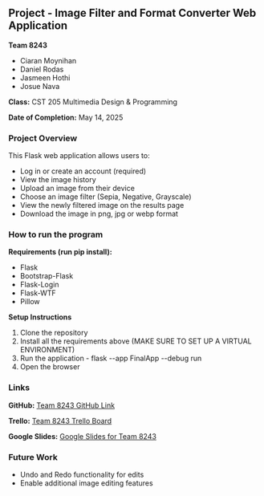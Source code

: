 ## Project - Image Filter and Format Converter Web Application

**Team 8243**
- Ciaran Moynihan
- Daniel Rodas
- Jasmeen Hothi
- Josue Nava

**Class:** CST 205 Multimedia Design & Programming

**Date of Completion:** May 14, 2025

### Project Overview
This Flask web application allows users to:
- Log in or create an account (required)
- View the image history
- Upload an image from their device
- Choose an image filter (Sepia, Negative, Grayscale)
- View the newly filtered image on the results page
- Download the image in png, jpg or webp format

### How to run the program

**Requirements (run pip install):**
- Flask
- Bootstrap-Flask
- Flask-Login
- Flask-WTF
- Pillow

**Setup Instructions**
1. Clone the repository
2. Install all the requirements above (MAKE SURE TO SET UP A VIRTUAL ENVIRONMENT)
3. Run the application -  flask --app FinalApp --debug run
4. Open the browser

### Links
**GitHub:** [Team 8243 GitHub Link](https://github.com/TunedTuna/CST205_Final/tree/main)

**Trello:** [Team 8243 Trello Board](https://trello.com/invite/b/67fd89a93b774dd96089a407/ATTI217d27352430a46c72e71dd4d406fa8aC33350F6/cst-205-group-8243)

**Google Slides:** [Google Slides for Team 8243](https://docs.google.com/presentation/d/1dNghghqVVkQH6Gu0nd3Uh69-lXheeIVCuhf6c9H_Sts/edit?usp=sharing)

### Future Work
- Undo and Redo functionality for edits
- Enable additional image editing features
